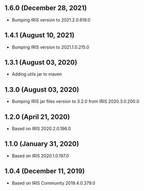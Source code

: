 ## 1.6.0 (December 28, 2021)
  - Bumping IRIS version to 2021.2.0.619.0

## 1.4.1 (August 10, 2021)
  - Bumping IRIS version to 2021.1.0.215.0

## 1.3.1 (August 03, 2020)
  - Adding utils jar to maven

## 1.3.0 (August 03, 2020)
  - Bumping IRIS jar files version to 3.2.0 from IRIS 2020.3.0.200.0

## 1.2.0 (April 21, 2020)
  - Based on IRIS 2020.2.0.196.0

## 1.1.0 (January 31, 2020)
  - Based on IRIS 2020.1.0.197.0

## 1.0.4 (December 11, 2019)
  - Based on IRIS Community 2019.4.0.379.0

